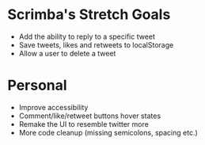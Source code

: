 # Scrimba's Stretch Goals

- Add the ability to reply to a specific tweet
- Save tweets, likes and retweets to localStorage
- Allow a user to delete a tweet

# Personal

- Improve accessibility
- Comment/like/retweet buttons hover states
- Remake the UI to resemble twitter more
- More code cleanup (missing semicolons, spacing etc.)

